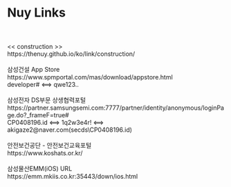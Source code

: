 # Nuy Links
<br>
<br><< construction >>
<br>https://thenuy.github.io/ko/link/construction/
<br>
<br>삼성건설 App Store
<br>https://www.spmportal.com/mas/download/appstore.html
<br>developer# <==> qwe123..
<br>
<br>삼성전자 DS부문 상생협력포털
<br>https://partner.samsungsemi.com:7777/partner/identity/anonymous/loginPage.do?_frameF=true#
<br>CP0408196.id <==> 1q2w3e4r! <==> akigaze2@naver.com(secds\CP0408196.id)
<br>
<br>안전보건공단 - 안전보건교육포털
<br>https://www.koshats.or.kr/
<br>
<br>삼성물산EMM(iOS) URL
<br>https://emm.mkiis.co.kr:35443/down/ios.html

